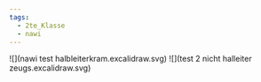 ```yaml
---
tags:
  - 2te_Klasse
  - nawi
---
```

![](nawi test halbleiterkram.excalidraw.svg)
![](test 2 nicht halleiter zeugs.excalidraw.svg)